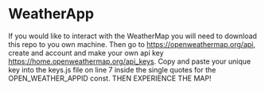 # WeatherApp

If you would like to interact with the WeatherMap you will need to download this repo to you own machine.
Then go to https://openweathermap.org/api, create and account and make your own api key https://home.openweathermap.org/api_keys.
Copy and paste your unique key into the keys.js file on line 7 inside the single quotes for the OPEN_WEATHER_APPID const.
THEN EXPERIENCE THE MAP!
